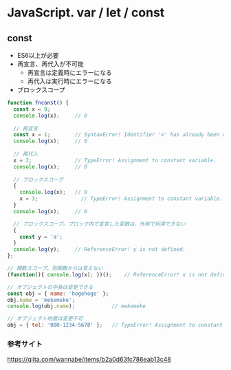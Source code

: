 # JavaScript. var / let / const

## const
* ES6以上が必要
* 再宣言、再代入が不可能
  * 再宣言は定義時にエラーになる
  * 再代入は実行時にエラーになる
* ブロックスコープ

```javascript
function fnconst() {
  const x = 0;
  console.log(x);     // 0
  
  // 再宣言
  const x = 1;        // SyntaxError! Identifier 'x' has already been declared.
  console.log(x);     // 0
  
  // 再代入
  x = 2;              // TypeError! Assignment to constant variable.
  console.log(x);     // 0
  
  // ブロックスコープ
  {
    console.log(x);   // 0
    x = 3;              // TypeError! Assignment to constant variable.
  }
  console.log(x);     // 0

  // ブロックスコープ。ブロック内で宣言した変数は、外側で利用できない
  {
    const y = 'a';
  }
  console.log(y);     // ReferenceError! y is not defined.
};

// 関数スコープ。別関数からは見えない
(function(){ console.log(x); })();    // ReferenceError! x is not defined.

// オブジェクトの中身は変更できる
const obj = { name: 'hogehoge' };
obj.name = 'mekemeke';
console.log(obj.name);            // mekemeke

// オブジェクト地震は変更不可
obj = { tel: '000-1234-5678' };   // TypeError! Assignment to constant variable.
```

### 参考サイト
https://qiita.com/wannabe/items/b2a0d63fc786eab13c48
